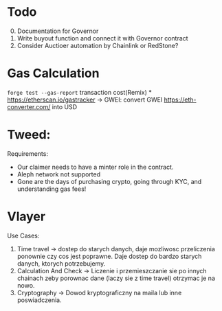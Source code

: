 # Todo

0. Documentation for Governor
1. Write buyout function and connect it with Governor contract
2. Consider Auctioer automation by Chainlink or RedStone?

# Gas Calculation

`forge test --gas-report`
transaction cost(Remix) \* https://etherscan.io/gastracker -> GWEI: convert GWEI https://eth-converter.com/ into USD

# Tweed:

Requirements:

-   Our claimer needs to have a minter role in the contract.
-   Aleph network not supported
-   Gone are the days of purchasing crypto, going through KYC, and understanding gas fees!

# Vlayer

Use Cases:

1. Time travel -> dostep do starych danych, daje mozliwosc przeliczenia ponownie czy cos jest poprawne. Daje dostep do bardzo starych danych, ktorych potrzebujemy.
2. Calculation And Check -> Liczenie i przemieszczanie sie po innych chainach zeby porownac dane (laczy sie z time travel) otrzymac je na nowo.
3. Cryptography -> Dowod kryptograficzny na maila lub inne poswiadczenia.
